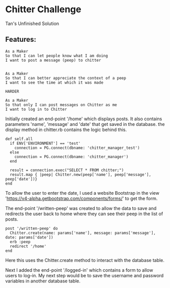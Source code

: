 Chitter Challenge
=================

Tan's Unfinished Solution

Features:
-------

```
As a Maker
So that I can let people know what I am doing  
I want to post a message (peep) to chitter


As a Maker
So that I can better appreciate the context of a peep
I want to see the time at which it was made

HARDER

As a Maker
So that only I can post messages on Chitter as me
I want to log in to Chitter
```

Initially created an end-point '/home' which displays posts. It also contains parameters 'name', 'message' and 'date' that get saved in the database. the display method in chitter.rb contains the logic behind this.
```  
def self.all
  if ENV['ENVIRONMENT'] == 'test'
    connection = PG.connect(dbname: 'chitter_manager_test')
  else
    connection = PG.connect(dbname: 'chitter_manager')
  end

  result = connection.exec("SELECT * FROM chitter;")
  result.map { |peep| Chitter.new(peep['name'], peep['message'], peep['date'])}
end
```

To allow the user to enter the date, I used a website Bootstrap in the view 'https://v4-alpha.getbootstrap.com/components/forms/' to get the form.

The end-point '/written-peep' was created to allow the data to save and redirects the user back to home where they can see their peep in the list of posts.
```
post '/written-peep' do
  Chitter.create(name: params['name'], message: params['message'], date: params['date'])
  erb :peep
  redirect '/home'
end
```

Here this uses the Chitter.create method to interact with the database table.

Next I added the end-point '/logged-in' which contains a form to allow users to log-in. My next step would be to save the username and password variables in another database table.
